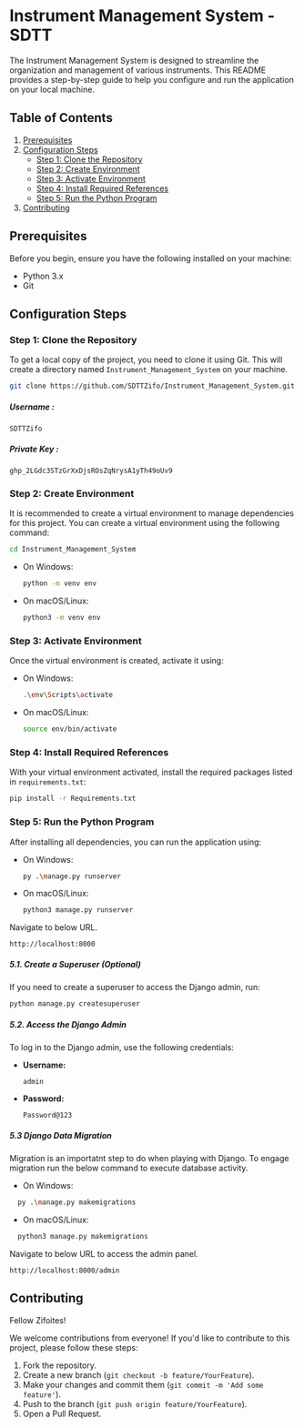 # Instrument Management System - SDTT

The Instrument Management System is designed to streamline the organization and management of various instruments. This README provides a step-by-step guide to help you configure and run the application on your local machine.

## Table of Contents

1. [Prerequisites](#prerequisites)
2. [Configuration Steps](#configuration-steps)
   - [Step 1: Clone the Repository](#step-1-clone-the-repository)
   - [Step 2: Create Environment](#step-2-create-environment)
   - [Step 3: Activate Environment](#step-3-activate-environment)
   - [Step 4: Install Required References](#step-4-install-required-references)
   - [Step 5: Run the Python Program](#step-5-run-the-python-program)
3. [Contributing](#contributing)

## Prerequisites

Before you begin, ensure you have the following installed on your machine:
- Python 3.x
- Git

## Configuration Steps

### Step 1: Clone the Repository

To get a local copy of the project, you need to clone it using Git. This will create a directory named `Instrument_Management_System` on your machine.

```bash
git clone https://github.com/SDTTZifo/Instrument_Management_System.git
```
##### Username :
```text
SDTTZifo 
```
##### Private Key :
```text
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
```

### Step 2: Create Environment

It is recommended to create a virtual environment to manage dependencies for this project. You can create a virtual environment using the following command:
```bash
cd Instrument_Management_System
```

- On Windows:
  ```bash
  python -m venv env
  
- On macOS/Linux:
  ```bash
  python3 -m venv env
  ```

### Step 3: Activate Environment

Once the virtual environment is created, activate it using:

- On Windows:
  ```bash
  .\env\Scripts\activate
  
- On macOS/Linux:
  ```bash
  source env/bin/activate
  ```

### Step 4: Install Required References

With your virtual environment activated, install the required packages listed in `requirements.txt`:

```bash
pip install -r Requirements.txt
```

### Step 5: Run the Python Program

After installing all dependencies, you can run the application using:

- On Windows:
  ```bash
  py .\manage.py runserver
  
- On macOS/Linux:
  ```bash
  python3 manage.py runserver
  ```
Navigate to below URL.
  
  ```url
  http://localhost:8000
  ```

   ##### 5.1. Create a Superuser (Optional)
   
   If you need to create a superuser to access the Django admin, run:
   
   ```bash
   python manage.py createsuperuser
   ```
   ##### 5.2. Access the Django Admin

   To log in to the Django admin, use the following credentials:
   
   - **Username:**
     
      ```text
      admin
      ```
   - **Password:**
     
       ```text
       Password@123
       ```
   ##### 5.3 Django Data Migration

   Migration is an importatnt step to do when playing with Django. To engage migration run the below command to execute database activity.
   - On Windows:
   ```bash
     py .\manage.py makemigrations
   ```
   - On macOS/Linux:
   ```bash
     python3 manage.py makemigrations
   ```
   
  Navigate to below URL to access the admin panel.
  
  ```url
  http://localhost:8000/admin
  ```

## Contributing

Fellow Zifoites! 

We welcome contributions from everyone! If you'd like to contribute to this project, please follow these steps:

1. Fork the repository.
2. Create a new branch (`git checkout -b feature/YourFeature`).
3. Make your changes and commit them (`git commit -m 'Add some feature'`).
4. Push to the branch (`git push origin feature/YourFeature`).
5. Open a Pull Request.
